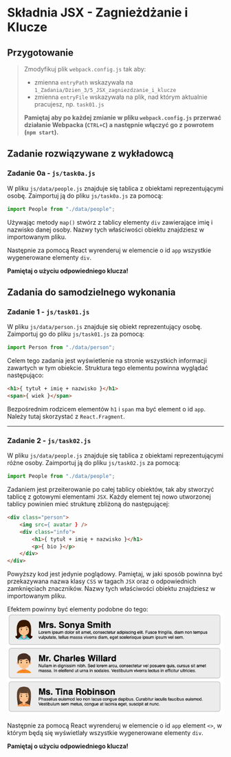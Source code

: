 # Składnia JSX - Zagnieżdżanie i Klucze

## Przygotowanie
> Zmodyfikuj plik `webpack.config.js` tak aby:
> - zmienna `entryPath` wskazywała na `1_Zadania/Dzien_3/5_JSX_zagniezdzanie_i_klucze`
> - zmienna `entryFile` wskazywała na plik, nad którym aktualnie pracujesz, np. `task01.js`
>
> **Pamiętaj aby po każdej zmianie w pliku `webpack.config.js` przerwać działanie Webpacka (`CTRL+C`) a następnie włączyć go z powrotem (`npm start`).**


## Zadanie rozwiązywane z wykładowcą

### Zadanie 0a - `js/task0a.js`

W pliku `js/data/people.js` znajduje się tablica z obiektami 
reprezentującymi osobę. Zaimportuj ją do pliku `js/task0a.js` za 
pomocą:

```js
import People from "./data/people";
```

Używając metody `map()` stwórz z tablicy elementy `div` zawierające 
imię i nazwisko danej osoby. Nazwy tych właściwości obiektu 
znajdziesz w importowanym pliku.

Następnie za pomocą React wyrenderuj w elemencie o id `app` wszystkie
wygenerowane elementy `div`.

**Pamiętaj o użyciu odpowiedniego klucza!**


## Zadania do samodzielnego wykonania

### Zadanie 1  - `js/task01.js`

W pliku `js/data/person.js` znajduje się obiekt reprezentujący osobę. Zaimportuj go do pliku `js/task01.js` za pomocą:

```js
import Person from "./data/person";
```

Celem tego zadania jest wyświetlenie na stronie wszystkich informacji zawartych w tym obiekcie. Struktura tego elementu powinna wyglądać następująco:

```HTML
<h1>{ tytuł + imię + nazwisko }</h1>
<span>{ wiek }</span>
```

Bezpośrednim rodzicem elementów `h1` i `span` ma być element o id `app`. Należy tutaj skorzystać z `React.Fragment`.

---

### Zadanie 2 - `js/task02.js`

W pliku `js/data/people.js` znajduje się tablica z obiektami 
reprezentującymi różne osoby. Zaimportuj ją do pliku 
`js/task02.js` za pomocą:

```js
import People from "./data/people";
```

Zadaniem jest przeiterowanie po całej tablicy obiektów, tak aby 
stworzyć tablicę z gotowymi elementami `JSX`. Każdy element tej 
nowo utworzonej tablicy powinien mieć strukturę zbliżoną do 
następującej:

```html
<div class="person">
    <img src={ avatar } />
    <div class="info">
        <h1>{ tytuł + imię + nazwisko }</h1>
        <p>{ bio }</p>
    </div>
</div>
```

Powyższy kod jest jedynie poglądowy. Pamiętaj, w jaki sposób powinna być przekazywana nazwa klasy `CSS` w tagach `JSX` oraz o odpowiednich zamknięciach znaczników. Nazwy tych właściwości obiektu znajdziesz w importowanym pliku.

Efektem powinny być elementy podobne do tego:
![](img/task02.png)

Następnie za pomocą React wyrenderuj w elemencie o id `app` element `<>`, w którym będą się wyświetlały wszystkie wygenerowane elementy `div`.

**Pamiętaj o użyciu odpowiedniego klucza!**
